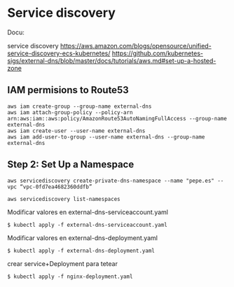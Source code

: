 # Service discovery
Docu:

service discovery https://aws.amazon.com/blogs/opensource/unified-service-discovery-ecs-kubernetes/
https://github.com/kubernetes-sigs/external-dns/blob/master/docs/tutorials/aws.md#set-up-a-hosted-zone

## IAM permisions to Route53
```
aws iam create-group --group-name external-dns
aws iam attach-group-policy --policy-arn arn:aws:iam::aws:policy/AmazonRoute53AutoNamingFullAccess --group-name external-dns
aws iam create-user --user-name external-dns
aws iam add-user-to-group --user-name external-dns --group-name external-dns
```

## Step 2: Set Up a Namespace
```
aws servicediscovery create-private-dns-namespace --name "pepe.es" --vpc “vpc-0fd7ea4682360ddfb”
```
```
aws servicediscovery list-namespaces
```

Modificar valores en external-dns-serviceaccount.yaml
```
$ kubectl apply -f external-dns-serviceaccount.yaml
```
Modificar valores en external-dns-deployment.yaml
```
$ kubectl apply -f external-dns-deployment.yaml
```
crear service+Deployment para tetear
```
$ kubectl apply -f nginx-deployment.yaml
```
